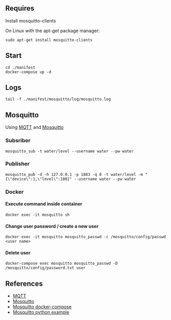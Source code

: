 
## Requires

Install mosquitto-clients

On Linux with the apt-get package manager:

    sudo apt-get install mosquitto-clients

## Start

    cd ./manifest
    docker-compose up -d

## Logs

    tail -f ./manifest/mosquitto/log/mosquitto.log


## Mosquitto

Using [MQTT](http://en.wikipedia.org/wiki/Mqtt) and [Mosquitto](http://mosquitto.org/)

### Subsriber

    mosquitto_sub -t water/level --username water --pw water

### Publisher

    mosquitto_pub -d -h 127.0.0.1 -p 1883 -q 0 -t water/level -m "{\"device\":1,\"level\":100}" --username water --pw water

### Docker

#### Execute command inside container

    docker exec -it mosquitto sh

#### Change user password / create a new user

    docker exec -it mosquitto mosquitto_passwd -c /mosquitto/config/passwd <user name>

#### Delete user

    docker-compose exec mosquitto mosquitto_passwd -D /mosquitto/config/password.txt user

## References

 * [MQTT](http://en.wikipedia.org/wiki/Mqtt)
 * [Mosquitto](http://mosquitto.org/)
 * [Mosquitto docker-compose](https://github.com/vvatelot/mosquitto-docker-compose)
 * [Mosquitto python example](https://github.com/roppert/mosquitto-python-example)


